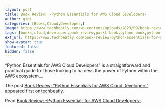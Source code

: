 ```yaml
---
layout: post
title: Book Review: -Python Essentials for AWS Cloud Developers-
author: gini
categories: [Books,Cloud,Developer,]
image: https://www.techbeatly.com/wp-content/uploads/2023/09/book-review-python-essentials-for-aws-cloud-developers-1024x682.jpeg
tags: [books,cloud,developer,book review,packt book,python book,python essentials for aws cloud developers,]
ext_url: https://www.techbeatly.com/book-review-python-essentials-for-aws-cloud-developers/
show-avatar: true
featured: false
hidden: false
---
```


<p>&#8220;Python Essentials for AWS Cloud Developers&#8221; is a straightforward and practical guide for those looking to harness the power of Python within the AWS ecosystem.&#46;&#46;&#46;</p>
<p>The post <a href="https://www.techbeatly.com/book-review-python-essentials-for-aws-cloud-developers/">Book Review: &#8220;Python Essentials for AWS Cloud Developers&#8221;</a> appeared first on <a href="https://www.techbeatly.com">techbeatly</a>.</p>

Read [Book Review: -Python Essentials for AWS Cloud Developers-](https://www.techbeatly.com/book-review-python-essentials-for-aws-cloud-developers/).